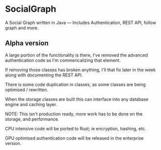 # SocialGraph
A Social Graph written in Java — Includes Authentication, REST API, follow graph and more.

Alpha version
-------------

A large portion of the functionality is there, I've removed the advanced authentication code as I'm commericalizing that element.

If removing those classes has broken anything, I'll that fix later in the week along with documenting the REST API.

There is some code duplication in classes, as some classes are being optimised / rewritten.

When the storage classes are built this can interface into any database engine and caching layer.

NOTE: This isn't production ready, more work has to be done on the storage, and performance.

CPU intensive code will be ported to Rust; ie encryption, hashing, etc.

GPU optimised authentication code will be released in the enterprise version.


